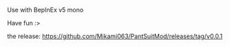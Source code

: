 Use with BepInEx v5 mono

Have fun :>

the release:
https://github.com/Mikami063/PantSuitMod/releases/tag/v0.0.1
